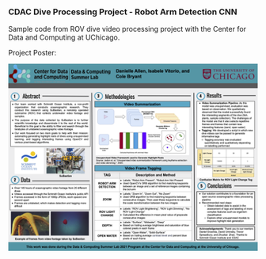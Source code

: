 ### CDAC Dive Processing Project - Robot Arm Detection CNN

Sample code from ROV dive video processing project with the Center for Data and Computing at UChicago.

Project Poster:

<img src="CDAC Dive Processing Poster.png" width="1200"/>

